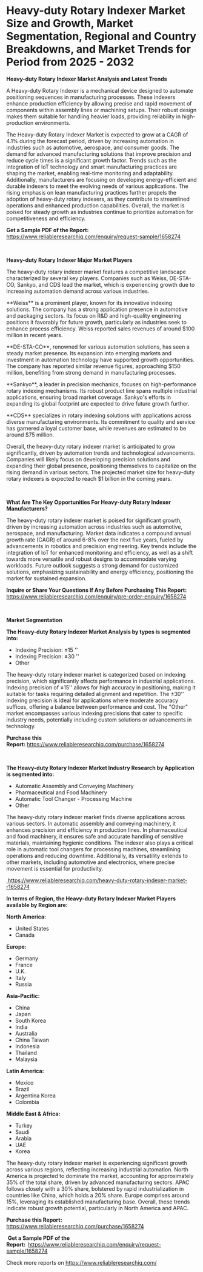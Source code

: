 <p><h1>Heavy-duty Rotary Indexer Market Size and Growth, Market Segmentation, Regional and Country Breakdowns, and Market Trends for Period from 2025 -  2032</h1></p><p><strong>Heavy-duty Rotary Indexer Market Analysis and Latest Trends</strong></p>
<p><p>A Heavy-duty Rotary Indexer is a mechanical device designed to automate positioning sequences in manufacturing processes. These indexers enhance production efficiency by allowing precise and rapid movement of components within assembly lines or machining setups. Their robust design makes them suitable for handling heavier loads, providing reliability in high-production environments.</p><p>The Heavy-duty Rotary Indexer Market is expected to grow at a CAGR of 4.1% during the forecast period, driven by increasing automation in industries such as automotive, aerospace, and consumer goods. The demand for advanced manufacturing solutions that improve precision and reduce cycle times is a significant growth factor. Trends such as the integration of IoT technology and smart manufacturing practices are shaping the market, enabling real-time monitoring and adaptability. Additionally, manufacturers are focusing on developing energy-efficient and durable indexers to meet the evolving needs of various applications. The rising emphasis on lean manufacturing practices further propels the adoption of heavy-duty rotary indexers, as they contribute to streamlined operations and enhanced production capabilities. Overall, the market is poised for steady growth as industries continue to prioritize automation for competitiveness and efficiency.</p></p>
<p><strong>Get a Sample PDF of the Report:&nbsp;</strong> <a href="https://www.reliableresearchiq.com/enquiry/request-sample/1658274?utm_campaign=3283&utm_medium=2&utm_source=Github&utm_content=ia&utm_term=23032025&utm_id=heavy-duty-rotary-indexer">https://www.reliableresearchiq.com/enquiry/request-sample/1658274</a></p>
<p>&nbsp;</p>
<p><strong>Heavy-duty Rotary Indexer Major Market Players</strong></p>
<p><p>The heavy-duty rotary indexer market features a competitive landscape characterized by several key players. Companies such as Weiss, DE-STA-CO, Sankyo, and CDS lead the market, which is experiencing growth due to increasing automation demand across various industries.</p><p>**Weiss** is a prominent player, known for its innovative indexing solutions. The company has a strong application presence in automotive and packaging sectors. Its focus on R&D and high-quality engineering positions it favorably for future growth, particularly as industries seek to enhance process efficiency. Weiss reported sales revenues of around $100 million in recent years.</p><p>**DE-STA-CO**, renowned for various automation solutions, has seen a steady market presence. Its expansion into emerging markets and investment in automation technology have supported growth opportunities. The company has reported similar revenue figures, approaching $150 million, benefiting from strong demand in manufacturing processes.</p><p>**Sankyo**, a leader in precision mechanics, focuses on high-performance rotary indexing mechanisms. Its robust product line spans multiple industrial applications, ensuring broad market coverage. Sankyo's efforts in expanding its global footprint are expected to drive future growth further.</p><p>**CDS** specializes in rotary indexing solutions with applications across diverse manufacturing environments. Its commitment to quality and service has garnered a loyal customer base, while revenues are estimated to be around $75 million. </p><p>Overall, the heavy-duty rotary indexer market is anticipated to grow significantly, driven by automation trends and technological advancements. Companies will likely focus on developing precision solutions and expanding their global presence, positioning themselves to capitalize on the rising demand in various sectors. The projected market size for heavy-duty rotary indexers is expected to reach $1 billion in the coming years.</p></p>
<p>&nbsp;</p>
<p><strong>What Are The Key Opportunities For Heavy-duty Rotary Indexer Manufacturers?</strong></p>
<p><p>The heavy-duty rotary indexer market is poised for significant growth, driven by increasing automation across industries such as automotive, aerospace, and manufacturing. Market data indicates a compound annual growth rate (CAGR) of around 6-8% over the next five years, fueled by advancements in robotics and precision engineering. Key trends include the integration of IoT for enhanced monitoring and efficiency, as well as a shift towards more versatile and robust designs to accommodate varying workloads. Future outlook suggests a strong demand for customized solutions, emphasizing sustainability and energy efficiency, positioning the market for sustained expansion.</p></p>
<p><strong>Inquire or Share Your Questions If Any Before Purchasing This Report:</strong> <a href="https://www.reliableresearchiq.com/enquiry/pre-order-enquiry/1658274?utm_campaign=3283&utm_medium=2&utm_source=Github&utm_content=ia&utm_term=23032025&utm_id=heavy-duty-rotary-indexer">https://www.reliableresearchiq.com/enquiry/pre-order-enquiry/1658274</a></p>
<p>&nbsp;</p>
<p><strong>Market Segmentation</strong></p>
<p><strong>The Heavy-duty Rotary Indexer Market Analysis by types is segmented into:</strong></p>
<p><ul><li>Indexing Precision: ±15 ''</li><li>Indexing Precision: ±30 ''</li><li>Other</li></ul></p>
<p><p>The heavy-duty rotary indexer market is categorized based on indexing precision, which significantly affects performance in industrial applications. Indexing precision of ±15'' allows for high accuracy in positioning, making it suitable for tasks requiring detailed alignment and repetition. The ±30'' indexing precision is ideal for applications where moderate accuracy suffices, offering a balance between performance and cost. The "Other" market encompasses various indexing precisions that cater to specific industry needs, potentially including custom solutions or advancements in technology.</p></p>
<p><strong>Purchase this Report:&nbsp;</strong><a href="https://www.reliableresearchiq.com/purchase/1658274?utm_campaign=3283&utm_medium=2&utm_source=Github&utm_content=ia&utm_term=23032025&utm_id=heavy-duty-rotary-indexer">https://www.reliableresearchiq.com/purchase/1658274</a></p>
<p>&nbsp;</p>
<p><strong>The Heavy-duty Rotary Indexer Market Industry Research by Application is segmented into:</strong></p>
<p><ul><li>Automatic Assembly and Conveying Machinery</li><li>Pharmaceutical and Food Machinery</li><li>Automatic Tool Changer - Processing Machine</li><li>Other</li></ul></p>
<p><p>The heavy-duty rotary indexer market finds diverse applications across various sectors. In automatic assembly and conveying machinery, it enhances precision and efficiency in production lines. In pharmaceutical and food machinery, it ensures safe and accurate handling of sensitive materials, maintaining hygienic conditions. The indexer also plays a critical role in automatic tool changers for processing machines, streamlining operations and reducing downtime. Additionally, its versatility extends to other markets, including automotive and electronics, where precise movement is essential for productivity.</p></p>
<p><a href="https://www.reliableresearchiq.com/heavy-duty-rotary-indexer-market-r1658274?utm_campaign=3283&utm_medium=2&utm_source=Github&utm_content=ia&utm_term=23032025&utm_id=heavy-duty-rotary-indexer">&nbsp;https://www.reliableresearchiq.com/heavy-duty-rotary-indexer-market-r1658274</a></p>
<p><strong>In terms of Region, the Heavy-duty Rotary Indexer Market Players available by Region are:</strong></p>
<p>
    <p> <strong> North America: </strong>
        <ul>
            <li>United States</li>
            <li>Canada</li>
        </ul>
        </p> 
    <p> <strong> Europe: </strong>
        <ul>
            <li>Germany</li>
            <li>France</li>
            <li>U.K.</li>
            <li>Italy</li>
            <li>Russia</li>
        </ul>
        </p> 
    <p> <strong> Asia-Pacific: </strong>
        <ul>
            <li>China</li>
            <li>Japan</li>
            <li>South Korea</li>
            <li>India</li>
            <li>Australia</li>
            <li>China Taiwan</li>
            <li>Indonesia</li>
            <li>Thailand</li>
            <li>Malaysia</li>
        </ul>
        </p> 
    <p> <strong> Latin America: </strong>
        <ul>
            <li>Mexico</li>
            <li>Brazil</li>
            <li>Argentina Korea</li>
            <li>Colombia</li>
        </ul>
        </p> 
    <p> <strong> Middle East & Africa: </strong>
        <ul>
            <li>Turkey</li>
            <li>Saudi</li>
            <li>Arabia</li>
            <li>UAE</li>
            <li>Korea</li>
        </ul>
    </p>
    </p>
<p><p>The heavy-duty rotary indexer market is experiencing significant growth across various regions, reflecting increasing industrial automation. North America is projected to dominate the market, accounting for approximately 35% of the total share, driven by advanced manufacturing sectors. APAC follows closely with a 30% share, bolstered by rapid industrialization in countries like China, which holds a 20% share. Europe comprises around 15%, leveraging its established manufacturing base. Overall, these trends indicate robust growth potential, particularly in North America and APAC.</p></p>
<p><strong>Purchase this Report: </strong><a href="https://www.reliableresearchiq.com/purchase/1658274?utm_campaign=3283&utm_medium=2&utm_source=Github&utm_content=ia&utm_term=23032025&utm_id=heavy-duty-rotary-indexer">https://www.reliableresearchiq.com/purchase/1658274</a></p>
<p>&nbsp;<strong>Get a Sample PDF of the Report:&nbsp;&nbsp;</strong><a href="https://www.reliableresearchiq.com/enquiry/request-sample/1658274?utm_campaign=3283&utm_medium=2&utm_source=Github&utm_content=ia&utm_term=23032025&utm_id=heavy-duty-rotary-indexer">https://www.reliableresearchiq.com/enquiry/request-sample/1658274</a></p>
<p><strong></strong></p>
<p>Check more reports on <a href="https://www.reliableresearchiq.com/?utm_campaign=3283&utm_medium=2&utm_source=Github&utm_content=ia&utm_term=23032025&utm_id=heavy-duty-rotary-indexer">https://www.reliableresearchiq.com/</a></p>